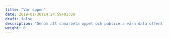 ```yaml
---
title: "Var öppen"
date: 2019-01-30T14:24:59+01:00
draft: false
description: "Genom att samarbeta öppet och publicera våra data offentligt gör vi det lätt att göra rätt. Ju fler parters om kan konsumera den data vi genererar dessto bättre för oss och våra kunder."
weight: 0
---
```

